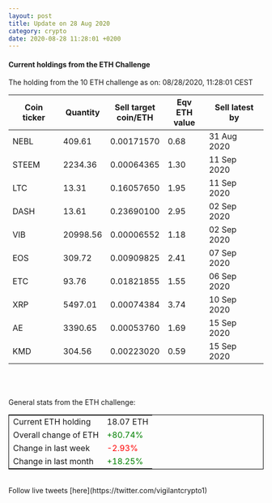 ```yaml
---
layout: post
title: Update on 28 Aug 2020
category: crypto
date: 2020-08-28 11:28:01 +0200
---
```

<!-- Global site tag (gtag.js) - Google Analytics -->
<script async src="https://www.googletagmanager.com/gtag/js?id=UA-103831149-5"></script>
<script>
  window.dataLayer = window.dataLayer || [];
  function gtag(){dataLayer.push(arguments);}
  gtag('js', new Date());

  gtag('config', 'UA-103831149-5');
</script>


#### Current holdings from the ETH Challenge

The holding from the 10 ETH challenge as on: 08/28/2020, 11:28:01 CEST

|Coin ticker|Quantity|Sell target<br>coin/ETH|Eqv ETH<br>value|Sell latest by|
|-----------|--------|-----------|-----------|--------------|
NEBL|409.61|  0.00171570|0.68|31 Aug 2020|
STEEM|2234.36|  0.00064365|1.30|11 Sep 2020|
LTC|13.31|  0.16057650|1.95|11 Sep 2020|
DASH|13.61|  0.23690100|2.95|02 Sep 2020|
VIB|20998.56|  0.00006552|1.18|02 Sep 2020|
EOS|309.72|  0.00909825|2.41|07 Sep 2020|
ETC|93.76|  0.01821855|1.55|06 Sep 2020|
XRP|5497.01|  0.00074384|3.74|10 Sep 2020|
AE|3390.65|  0.00053760|1.69|15 Sep 2020|
KMD|304.56|  0.00223020|0.59|15 Sep 2020|

<br>
<br>
<br>
General stats from the ETH challenge:

<table style="border:1px solid black;margin-left:auto;margin-right:auto;">
	<tbody>
	<tr>
		<td>Current ETH holding</td>
		<td>     18.07 ETH</td>
	</tr>
	<tr>
		<td>Overall change of ETH</td>
		<td><font color="green">+80.74%</font></td>
	</tr>
	<tr>
		<td>Change in last week</td>
		<td><font color="red">-2.93%</font></td>
	</tr>
	<tr>
		<td>Change in last month</td>
		<td><font color="green">+18.25%</font></td>
	</tr>
	</tbody>
</table>

<br>
Follow live tweets [here](https://twitter.com/vigilantcrypto1)
<br>
<br>